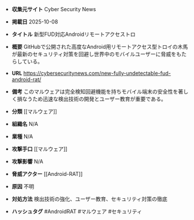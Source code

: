 - **収集元サイト**
Cyber Security News

- **掲載日**
2025-10-08

- **タイトル**
新型FUD対応Androidリモートアクセストロ

- **概要**
GitHubで公開された高度なAndroid用リモートアクセス型トロイの木馬が最新のセキュリティ対策を回避し世界中のモバイルユーザーに脅威をもたらしている。

- **URL**
https://cybersecuritynews.com/new-fully-undetectable-fud-android-rat/

- **備考**
このマルウェアは完全検知回避機能を持ちモバイル端末の安全性を著しく損なうため迅速な検出技術の開発とユーザー教育が重要である。

- **分類**
[[マルウェア]]

- **組織名**
N/A

- **業種**
N/A

- **攻撃手口**
[[マルウェア]]

- **攻撃影響**
N/A

- **脅威アクター**
[[Android-RAT]]

- **原因**
不明

- **対処方法**
検出技術の強化、ユーザー教育、セキュリティ対策の徹底

- **ハッシュタグ**
#AndroidRAT #マルウェア #セキュリティ
